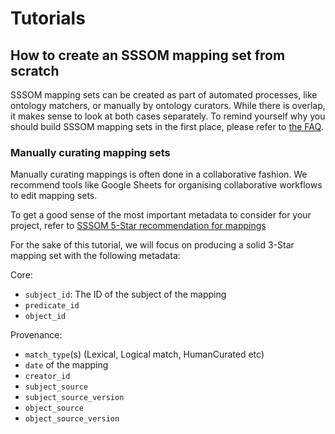 # Tutorials



## How to create an SSSOM mapping set from scratch

SSSOM mapping sets can be created as part of automated processes, like ontology matchers, or manually by ontology curators. While there is overlap, it makes sense to look at both cases separately. To remind yourself why you should build SSSOM mapping sets in the first place, please refer to [the FAQ](faq.md#why).

### Manually curating mapping sets

Manually curating mappings is often done in a collaborative fashion. We recommend tools like Google Sheets for organising collaborative workflows to edit mapping sets.

To get a good sense of the most important metadata to consider for your project, refer to [SSSOM 5-Star recommendation for mappings](spec.md#minimum)

For the sake of this tutorial, we will focus on producing a solid 3-Star mapping set with the following metadata:

Core:

- `subject_id`: The ID of the subject of the mapping
- `predicate_id`
- `object_id`

Provenance:

- `match_type`(s) (Lexical, Logical match, HumanCurated etc)
- `date` of the mapping
- `creator_id`
- `subject_source`
- `subject_source_version`
- `object_source`
- `object_source_version`

